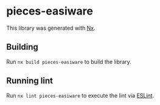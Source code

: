 # pieces-easiware

This library was generated with [Nx](https://nx.dev).

## Building

Run `nx build pieces-easiware` to build the library.

## Running lint

Run `nx lint pieces-easiware` to execute the lint via [ESLint](https://eslint.org/).
